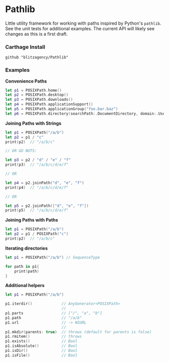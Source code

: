 # Pathlib

Little utility framework for working with paths inspired by Python's `pathlib`.
See the unit tests for additional examples. The current API will likely see
changes as this is a first draft.

### Carthage Install

```
github "blitzagency/Pathlib"
```

### Examples

**Convenience Paths**

```swift
let p1 = POSIXPath.home()
let p2 = POSIXPath.desktop()
let p3 = POSIXPath.downloads()
let p4 = POSIXPath.applicationSupport()
let p5 = POSIXPath.applicationGroup("foo.bar.baz")
let p6 = POSIXPath.directory(searchPath:.DocumentDirectory, domain:.UserDomainMask, expandTilde: true)
```

**Joining Paths with Strings**

```swift
let p1 = POSIXPath("/a/b")
let p2 = p1 / "c"
print(p2)  // "/a/b/c"

// OR GO NUTS:

let p3 = p2 / "d" / "e" / "f"
print(p3)  // "/a/b/c/d/e/f"

// OR

let p4 = p2.joinPath("d", "e", "f")
print(p4)  // "/a/b/c/d/e/f"

// OR

let p5 = p2.joinPath(["d", "e", "f"])
print(p5)  // "/a/b/c/d/e/f"
```

**Joining Paths with Paths**

```swift
let p1 = POSIXPath("/a/b")
let p2 = p1 / POSIXPath("c")
print(p2)  // "/a/b/c"
```


**Iterating directories**

```swift
let p1 = POSIXPath("/a/b") // SequenceType

for path in p1{
    print(path)
}
```

**Additional helpers**

```swift
let p1 = POSIXPath("/a/b")

p1.iterdir()             // AnyGenerator<POSIXPath>
                         //
p1.parts                 // ["/", "a", "b"]
p1.path                  // "/a/b"
p1.url                   // -> NSURL
                         //
p1.mkdir(parents: true)  // throws (default for parents is false)
p1.rmitem()              // throws
p1.exists()              // Bool
p1.isAbsolute()          // Bool
p1.isDir()               // Bool
p1.isFile()              // Bool
```


